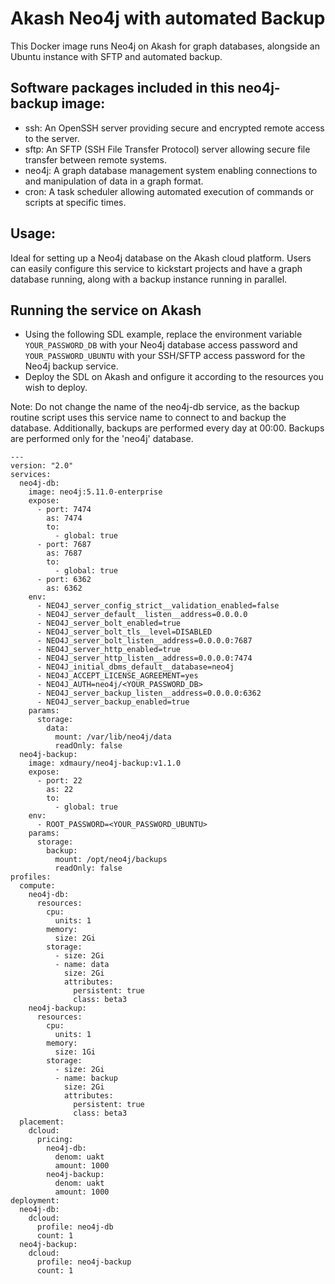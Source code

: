 # Akash Neo4j with automated Backup 

This Docker image runs Neo4j on Akash for graph databases, alongside an Ubuntu instance with SFTP and automated backup.

## Software packages included in this neo4j-backup image:

* ssh: An OpenSSH server providing secure and encrypted remote access to the server.
* sftp: An SFTP (SSH File Transfer Protocol) server allowing secure file transfer between remote systems.
* neo4j: A graph database management system enabling connections to and manipulation of data in a graph format.
* cron: A task scheduler allowing automated execution of commands or scripts at specific times.

## Usage:

Ideal for setting up a Neo4j database on the Akash cloud platform. Users can easily configure this service to kickstart projects and have a graph database running, along with a backup instance running in parallel.

## Running the service on Akash

* Using the following SDL example, replace the environment variable `YOUR_PASSWORD_DB` with your Neo4j database access password and `YOUR_PASSWORD_UBUNTU` with your SSH/SFTP access password for the Neo4j backup service.
* Deploy the SDL on Akash and onfigure it according to the resources you wish to deploy.

Note: Do not change the name of the neo4j-db service, as the backup routine script uses this service name to connect to and backup the database. Additionally, backups are performed every day at 00:00. Backups are performed only for the 'neo4j' database.

````
---
version: "2.0"
services:
  neo4j-db:
    image: neo4j:5.11.0-enterprise
    expose:
      - port: 7474
        as: 7474
        to:
          - global: true
      - port: 7687
        as: 7687
        to:
          - global: true
      - port: 6362
        as: 6362
    env:
      - NEO4J_server_config_strict__validation_enabled=false
      - NEO4J_server_default__listen__address=0.0.0.0
      - NEO4J_server_bolt_enabled=true
      - NEO4J_server_bolt_tls__level=DISABLED
      - NEO4J_server_bolt_listen__address=0.0.0.0:7687
      - NEO4J_server_http_enabled=true
      - NEO4J_server_http_listen__address=0.0.0.0:7474
      - NEO4J_initial_dbms_default__database=neo4j
      - NEO4J_ACCEPT_LICENSE_AGREEMENT=yes
      - NEO4J_AUTH=neo4j/<YOUR_PASSWORD_DB>
      - NEO4J_server_backup_listen__address=0.0.0.0:6362
      - NEO4J_server_backup_enabled=true
    params:
      storage:
        data:
          mount: /var/lib/neo4j/data
          readOnly: false
  neo4j-backup:
    image: xdmaury/neo4j-backup:v1.1.0
    expose:
      - port: 22
        as: 22
        to:
          - global: true
    env:
      - ROOT_PASSWORD=<YOUR_PASSWORD_UBUNTU>
    params:
      storage:
        backup:
          mount: /opt/neo4j/backups
          readOnly: false
profiles:
  compute:
    neo4j-db:
      resources:
        cpu:
          units: 1
        memory:
          size: 2Gi
        storage:
          - size: 2Gi
          - name: data
            size: 2Gi
            attributes:
              persistent: true
              class: beta3
    neo4j-backup:
      resources:
        cpu:
          units: 1
        memory:
          size: 1Gi
        storage:
          - size: 2Gi
          - name: backup
            size: 2Gi
            attributes:
              persistent: true
              class: beta3
  placement:
    dcloud:
      pricing:
        neo4j-db:
          denom: uakt
          amount: 1000
        neo4j-backup:
          denom: uakt
          amount: 1000
deployment:
  neo4j-db:
    dcloud:
      profile: neo4j-db
      count: 1
  neo4j-backup:
    dcloud:
      profile: neo4j-backup
      count: 1

````